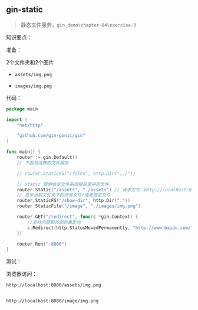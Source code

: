 ## gin-static

> 静态文件服务，`gin_demo\chapter-04\exercise-3`

知识要点：



准备：

2个文件夹和2个图片

- `assets/img.png`

- `images/img.png`



代码：



```go
package main

import (
	"net/http"

	"github.com/gin-gonic/gin"
)

func main() {
	router := gin.Default()
	// 下面测试静态文件服务

	// router.StaticFS("/files", http.Dir("../"))

	// Static 提供给定文件系统根目录中的文件。
	router.Static("/assets", "./assets") // 请求方式：http://localhost:8080/assets/img.png
	// 显示当前文件夹下的所有文件/或者指定文件
	router.StaticFS("/show-dir", http.Dir("."))
	router.StaticFile("/image", "./images/img.png")

	router.GET("/redirect", func(c *gin.Context) {
		//支持内部和外部的重定向
		c.Redirect(http.StatusMovedPermanently, "http://www.baidu.com/")
	})

	router.Run(":8080")
}

```



测试：



浏览器访问：

```bash
http://localhost:8080/assets/img.png


http://localhost:8080/image/img.png
```


